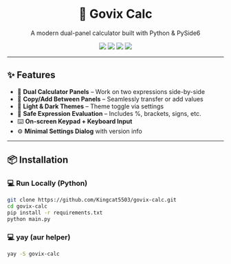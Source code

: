 <h1 align="center">🧮 Govix Calc</h1>
<p align="center">A modern dual-panel calculator built with Python & PySide6</p>

<p align="center">
  <img src="https://img.shields.io/badge/version-1.0-blue.svg?style=flat" />
  <img src="https://img.shields.io/badge/license-MIT-green.svg" />
  <img src="https://img.shields.io/badge/platform-Linux-lightgrey" />
  <img src="https://img.shields.io/badge/built%20with-PySide6-red.svg" />
</p>

---

## ✨ Features

- 🔲 **Dual Calculator Panels** – Work on two expressions side-by-side
- 🔁 **Copy/Add Between Panels** – Seamlessly transfer or add values
- 🎨 **Light & Dark Themes** – Theme toggle via settings
- 🧠 **Safe Expression Evaluation** – Includes %, brackets, signs, etc.
- ⌨️ **On-screen Keypad + Keyboard Input**
- ⚙️ **Minimal Settings Dialog** with version info

---


## 📦 Installation

### 💻 Run Locally (Python)

```bash
git clone https://github.com/Kingcat5503/govix-calc.git
cd govix-calc
pip install -r requirements.txt
python main.py
```
### 💻 yay (aur helper)

```bash
yay -S govix-calc

